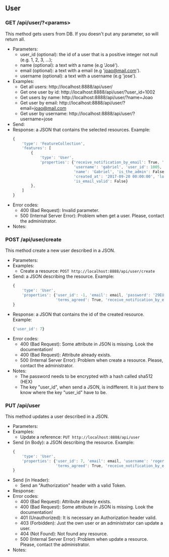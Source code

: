 ## User


### GET /api/user/?\<params>

This method gets users from DB. If you doesn't put any parameter, so will return all.
- Parameters:
    - user_id (optional): the id of a user that is a positive integer not null (e.g. 1, 2, 3, ...);
    - name (optional): a text with a name (e.g 'José').
    - email (optional): a text with a email (e.g 'joao@mail.com').
    - username (optional): a text with a username (e.g 'jose').
- Examples:
    - Get all users: http://localhost:8888/api/user/
    - Get one user by id: http://localhost:8888/api/user/?user_id=1002
    - Get users by name: http://localhost:8888/api/user/?name=Joao
    - Get user by email: http://localhost:8888/api/user/?email=joao@mail.com
    - Get user by username: http://localhost:8888/api/user/?username=jose
- Send:
- Response: a JSON that contains the selected resources. Example:
    ```javascript
    {
        'type': 'FeatureCollection',
        'features': [
            {
                'type': 'User',
                'properties': {'receive_notification_by_email': True, 'terms_agreed': False,
                               'username': 'gabriel', 'user_id': 1005, 'email': 'gabriel@admin.com',
                               'name': 'Gabriel', 'is_the_admin': False, 'can_add_layer': True,
                               'created_at': '2017-09-20 00:00:00', 'login_date': '2017-09-20T00:00:00',
                               'is_email_valid': False}
            },
        ]
    }
    ```
- Error codes:
    - 400 (Bad Request): Invalid parameter.
    - 500 (Internal Server Error): Problem when get a user. Please, contact the administrator.
- Notes:


### POST /api/user/create

This method create a new user described in a JSON.
- Parameters:
- Examples:
     - Create a resource: ```POST http://localhost:8888/api/user/create```
- Send: a JSON describing the resource. Example:
    ```javascript
    {
        'type': 'User',
        'properties': {'user_id': -1, 'email': email, 'password': '29EU290UE', 'username': 'roger', 'name': 'Roger',
                       'terms_agreed': True, 'receive_notification_by_email': False}
    }
    ```
- Response: a JSON that contains the id of the created resource. Example:
    ```javascript
    {'user_id': 7}
    ```
- Error codes:
    - 400 (Bad Request): Some attribute in JSON is missing. Look the documentation!
    - 400 (Bad Request): Attribute already exists.
    - 500 (Internal Server Error): Problem when create a resource. Please, contact the administrator.
- Notes:
    - The password needs to be encrypted with a hash called sha512 (HEX)
    - The key "user_id", when send a JSON, is indifferent. It is just there to know where the key "user_id" have to be.


### PUT /api/user

This method updates a user described in a JSON.
- Parameters:
- Examples:
    - Update a reference: ```PUT http://localhost:8888/api/user```
- Send (in Body): a JSON describing the resource. Example:
    ```javascript
    {
        'type': 'User',
        'properties': {'user_id': 7, 'email': email, 'username': 'roger', 'name': 'Roger',
                       'terms_agreed': True, 'receive_notification_by_email': False}
    }
    ```
- Send (in Header):
    - Send an "Authorization" header with a valid Token.
- Response:
- Error codes:
     - 400 (Bad Request): Attribute already exists.
     - 400 (Bad Request): Some attribute in JSON is missing. Look the documentation!
     - 401 (Unauthorized): It is necessary an Authorization header valid.
     - 403 (Forbidden): Just the own user or an administrator can update a user.
     - 404 (Not Found): Not found any resource.
     - 500 (Internal Server Error): Problem when update a resource. Please, contact the administrator.
- Notes:

<!--
### DELETE /api/user/#id

This method delete one user by id = #id.
- Parameters:
    - #id (mandatory): the id of the resource that is a positive integer not null (e.g. 1, 2, 3, ...).
- Examples:
     - Delete a resource by id: ```DELETE http://localhost:8888/api/user/7```
- Send:
- Response:
- Error codes:
    - 400 (Bad Request): Invalid parameter.
    - 401 (Unauthorized): It is necessary an Authorization header valid.
    - 403 (Forbidden): Just administrator can delete other user.
    - 404 (Not Found): Not found any resource.
    - 500 (Internal Server Error): Problem when delete a resource. Please, contact the administrator.
- Notes:
-->